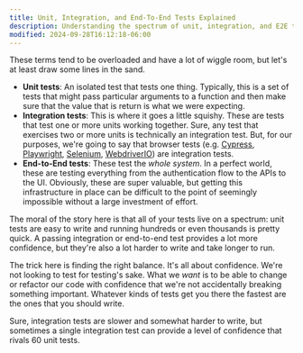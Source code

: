 ```yaml
---
title: Unit, Integration, and End-To-End Tests Explained
description: Understanding the spectrum of unit, integration, and E2E tests.
modified: 2024-09-28T16:12:18-06:00
---
```


These terms tend to be overloaded and have a lot of wiggle room, but let's at least draw some lines in the sand.

- **Unit tests**: An isolated test that tests one thing. Typically, this is a set of tests that might pass particular arguments to a function and then make sure that the value that is return is what we were expecting.
- **Integration tests**: This is where it goes a little squishy. These are tests that test one or more units working together. Sure, any test that exercises two or more units is technically an integration test. But, for our purposes, we're going to say that browser tests (e.g. [Cypress](https://www.cypress.io), [Playwright](https://playwright.dev), [Selenium](https://www.selenium.dev), [WebdriverIO](https://webdriver.io)) are integration tests.
- **End-to-End tests**: These test the *whole system*. In a perfect world, these are testing everything from the authentication flow to the APIs to the UI. Obviously, these are super valuable, but getting this infrastructure in place can be difficult to the point of seemingly impossible without a large investment of effort.

The moral of the story here is that all of your tests live on a spectrum: unit tests are easy to write and running hundreds or even thousands is pretty quick. A passing integration or end-to-end test provides a lot more confidence, but they're also a lot harder to write and take longer to run.

The trick here is finding the right balance. It's all about confidence. We're not looking to test for testing's sake. What we *want* is to be able to change or refactor our code with confidence that we're not accidentally breaking something important. Whatever kinds of tests get you there the fastest are the ones that you should write.

Sure, integration tests are slower and somewhat harder to write, but sometimes a single integration test can provide a level of confidence that rivals 60 unit tests.

```ts
```
